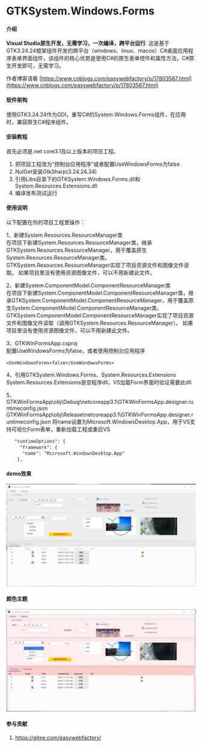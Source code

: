 # GTKSystem.Windows.Forms

#### 介绍
**Visual Studio原生开发，无需学习，一次编译，跨平台运行**.
这是基于GTK3.24.24框架组件开发的跨平台（windows、linux、macos）C#桌面应用程序表单界面组件，该组件的核心优势是使用C#的原生表单控件和属性方法，C#原生开发即可，无需学习。

作者博客请看 [https://www.cnblogs.com/easywebfactory/p/17803567.html](https://www.cnblogs.com/easywebfactory/p/17803567.html)

#### 软件架构

使用GTK3.24.24作为GDI，重写C#的System.Windows.Forms组件，在应用时，兼容原生C#程序组件。

#### 安装教程

首先必须是.net core3.1及以上版本的项目工程。
1.  把项目工程改为“控制台应用程序”或者配置UseWindowsForms为false
2.  NulGet安装GtkSharp(3.24.24.34)
3.  引用Libs目录下的GTKSystem.Windows.Forms.dll和System.Resources.Extensions.dll
4.  编译发布测试运行

#### 使用说明

以下配置在你的项目工程里操作：

1、新建System.Resources.ResourceManager类<br/>
在项目下新建System.Resources.ResourceManager类，继承GTKSystem.Resources.ResourceManager，用于覆盖原生System.Resources.ResourceManager类。
GTKSystem.Resources.ResourceManager实现了项目资源文件和图像文件读取。
如果项目里没有使用资源图像文件，可以不用新建此文件。

2、新建System.ComponentModel.ComponentResourceManager类<br/>
在项目下新建System.ComponentModel.ComponentResourceManager类，继承GTKSystem.ComponentModel.ComponentResourceManager，用于覆盖原生System.ComponentModel.ComponentResourceManager类。<br/>
GTKSystem.ComponentModel.ComponentResourceManager实现了项目资源文件和图像文件读取（调用GTKSystem.Resources.ResourceManager）。
如果项目里没有使用资源图像文件，可以不用新建此文件。

3、GTKWinFormsApp.csproj<br/>
配置UseWindowsForms为false，或者使用控制台应用程序
```
<UseWindowsForms>false</UseWindowsForms>
```

4、引用GTKSystem.Windows.Forms、System.Resources.Extensions <br/>
System.Resources.Extensions是空程序dll，VS加载Form界面时验证需要此dll.

5、GTKWinFormsApp\obj\Debug\netcoreapp3.1\GTKWinFormsApp.designer.runtimeconfig.json
GTKWinFormsApp\obj\Release\netcoreapp3.1\GTKWinFormsApp.designer.runtimeconfig.json
将name设置为Microsoft.WindowsDesktop.App，用于VS支持可视化Form表单，重新加载工程或重启VS

```
   "runtimeOptions": {
     "framework": {
      "name": "Microsoft.WindowsDesktop.App"
    },

```
#### demo效果
![输入图片说明](pic/2023-11-06%20072903.jpg)
#### 颜色主题
![输入图片说明](pic/theme.jpg)
#### 参与贡献

1. https://gitee.com/easywebfactory/


